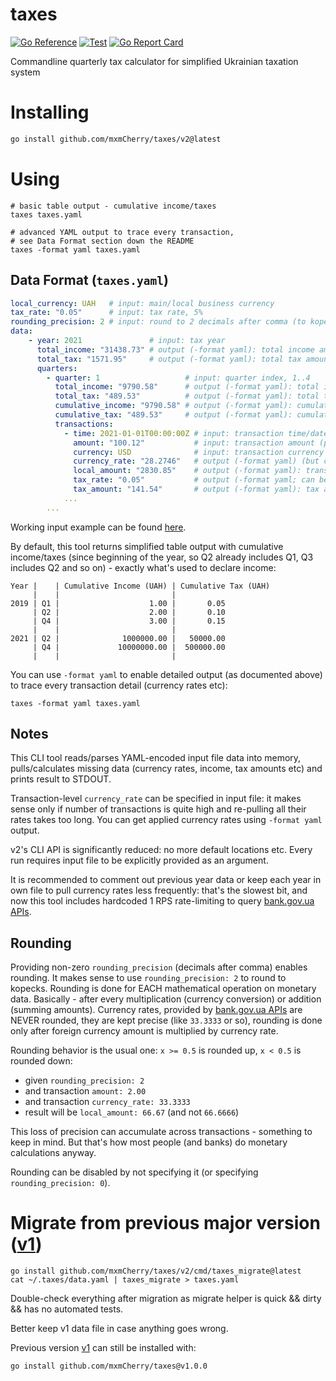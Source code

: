 # taxes

[![Go Reference](https://pkg.go.dev/badge/github.com/mxmCherry/taxes/v2.svg)](https://pkg.go.dev/github.com/mxmCherry/taxes/v2)
[![Test](https://github.com/mxmCherry/taxes/actions/workflows/test.yml/badge.svg)](https://github.com/mxmCherry/taxes/actions/workflows/test.yml)
[![Go Report Card](https://goreportcard.com/badge/github.com/mxmCherry/taxes/v2)](https://goreportcard.com/report/github.com/mxmCherry/taxes/v2)

Commandline quarterly tax calculator for simplified Ukrainian taxation system

# Installing

```bash
go install github.com/mxmCherry/taxes/v2@latest
```

# Using

```shell
# basic table output - cumulative income/taxes
taxes taxes.yaml

# advanced YAML output to trace every transaction,
# see Data Format section down the README
taxes -format yaml taxes.yaml
```

## Data Format (`taxes.yaml`)

```yaml
local_currency: UAH   # input: main/local business currency
tax_rate: "0.05"      # input: tax rate, 5%
rounding_precision: 2 # input: round to 2 decimals after comma (to kopecks); do not specify or set to 0 to disable rounding
data:
    - year: 2021               # input: tax year
      total_income: "31438.73" # output (-format yaml): total income amount (in local currency) for this entire year
      total_tax: "1571.95"     # output (-format yaml): total tax amount (in local currency) for this entire year
      quarters:
        - quarter: 1                   # input: quarter index, 1..4
          total_income: "9790.58"      # output (-format yaml): total income amount (in local currency) for this quarter
          total_tax: "489.53"          # output (-format yaml): total tax amount (in local currency) for this quarter
          cumulative_income: "9790.58" # output (-format yaml): cumulative income amount (in local currency) since the beginning of the year
          cumulative_tax: "489.53"     # output (-format yaml): cumulative tax amount (in local currency) since the beginning of the year
          transactions:
            - time: 2021-01-01T00:00:00Z # input: transaction time/date, only date matters
              amount: "100.12"           # input: transaction amount (possibly in foreign currency)
              currency: USD              # input: transaction currency code (possibly foreign currency)
              currency_rate: "28.2746"   # output (-format yaml) (but can be input as well): bank.gov.ua's currency rate for given transaction date/currency
              local_amount: "2830.85"    # output (-format yaml): transaction amount, converted to local currency (basically just `amount` * `currency_rate`)
              tax_rate: "0.05"           # output (-format yaml; can be input as well): tax rate can be overridden per transaction (for example, if business tax rate changed within the year etc)
              tax_amount: "141.54"       # output (-format yaml): tax amount for this transaction (basically just `local_amount` * `tax_rate`)
            ...
        ...
```

Working input example can be found [here](internal/tax/testdata/golden-input-with-rounding.yaml).

By default, this tool returns simplified table output with cumulative income/taxes (since beginning of the year, so Q2 already includes Q1, Q3 includes Q2 and so on) - exactly what's used to declare income:

```
Year |    | Cumulative Income (UAH) | Cumulative Tax (UAH)
     |    |                         |
2019 | Q1 |                    1.00 |       0.05
     | Q2 |                    2.00 |       0.10
     | Q4 |                    3.00 |       0.15
     |    |                         |
2021 | Q2 |              1000000.00 |   50000.00
     | Q4 |             10000000.00 |  500000.00
     |    |                         |
```

You can use `-format yaml` to enable detailed output (as documented above) to trace every transaction detail (currency rates etc):

```shell
taxes -format yaml taxes.yaml
```

## Notes

This CLI tool reads/parses YAML-encoded input file data into memory, pulls/calculates missing data (currency rates, income, tax amounts etc) and prints result to STDOUT.

Transaction-level `currency_rate` can be specified in input file: it makes sense only if number of transactions is quite high and re-pulling all their rates takes too long.
You can get applied currency rates using `-format yaml` output.

v2's CLI API is significantly reduced: no more default locations etc.
Every run requires input file to be explicitly provided as an argument.

It is recommended to comment out previous year data or keep each year in own file to pull currency rates less frequently: that's the slowest bit, and now this tool includes hardcoded 1 RPS rate-limiting to query [bank.gov.ua APIs](https://bank.gov.ua/ua/open-data/api-dev).

## Rounding

Providing non-zero `rounding_precision` (decimals after comma) enables rounding.
It makes sense to use `rounding_precision: 2` to round to kopecks.
Rounding is done for EACH mathematical operation on monetary data.
Basically - after every multiplication (currency conversion) or addition (summing amounts).
Currency rates, provided by [bank.gov.ua APIs](https://bank.gov.ua/ua/open-data/api-dev) are NEVER rounded, they are kept precise (like `33.3333` or so), rounding is done only after foreign currency amount is multiplied by currency rate.

Rounding behavior is the usual one: `x >= 0.5` is rounded up, `x < 0.5` is rounded down:

- given `rounding_precision: 2`
- and transaction `amount: 2.00`
- and transaction `currency_rate: 33.3333`
- result will be `local_amount: 66.67` (and not `66.6666`)

This loss of precision can accumulate across transactions - something to keep in mind.
But that's how most people (and banks) do monetary calculations anyway.

Rounding can be disabled by not specifying it (or specifying `rounding_precision: 0`).

# Migrate from previous major version ([v1](https://github.com/mxmCherry/taxes/tree/v1.0.0))

```shell
go install github.com/mxmCherry/taxes/v2/cmd/taxes_migrate@latest
cat ~/.taxes/data.yaml | taxes_migrate > taxes.yaml
```

Double-check everything after migration as migrate helper is quick && dirty && has no automated tests.

Better keep v1 data file in case anything goes wrong.

Previous version [v1](https://github.com/mxmCherry/taxes/tree/v1.0.0) can still be installed with:

```shell
go install github.com/mxmCherry/taxes@v1.0.0
```
